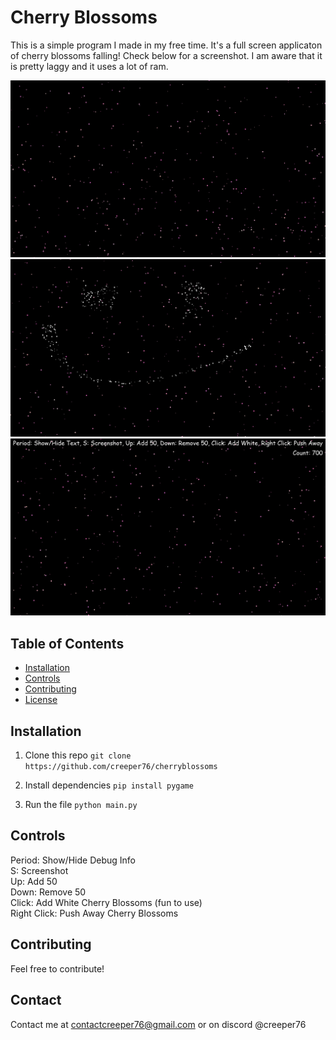 # Cherry Blossoms

This is a simple program I made in my free time. It's a full screen applicaton of cherry blossoms falling! Check below for a screenshot.
I am aware that it is pretty laggy and it uses a lot of ram.

![Screenshot 1 of Cherry Blossoms](img1.png)
![Screenshot 2 of Cherry Blossoms](img3.png)
![Screenshot 3 of Cherry Blossoms](img2.png)

## Table of Contents

- [Installation](#installation)
- [Controls](#controls)
- [Contributing](#contributing)
- [License](#license)

## Installation

1. Clone this repo
```git clone https://github.com/creeper76/cherryblossoms```

2. Install dependencies
```pip install pygame```

3. Run the file
```python main.py```

## Controls

Period: Show/Hide Debug Info  
S: Screenshot  
Up: Add 50  
Down: Remove 50  
Click: Add White Cherry Blossoms (fun to use)  
Right Click: Push Away Cherry Blossoms

## Contributing

Feel free to contribute!

## Contact

Contact me at contactcreeper76@gmail.com or on discord @creeper76